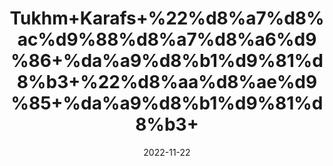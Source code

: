 ---
title: 'Tukhm+Karafs+%22%d8%a7%d8%ac%d9%88%d8%a7%d8%a6%d9%86+%da%a9%d8%b1%d9%81%d8%b3+%22%d8%aa%d8%ae%d9%85+%da%a9%d8%b1%d9%81%d8%b3+'
date: '2022-11-22' 
metatag: '' 
inventory: '0' 
draft: false 
# meta description 
shortDescripton: 'Ajwain+Karafs%22+It+Has+A+Cancer+Fighting+Ability.+It+control+blood+pressure+level+++It+protects+your+liver+++It+helps+to+reduce+the+cholesterol+level+++It+helps+to+treats+inflammation'
description: 'Seed+%d8%aa%d8%ae%d9%85++%d8%a8%db%8c%d8%ac'
longdescription: ''
tags: ''
brand: ''
subCategory: ''
unit: '10 gm-Pk'
sellCount: '0'
featured: True
# product Price
price: '30.0'
# Product Short Description
shortDescription: 'Ajwain+Karafs%22+It+Has+A+Cancer+Fighting+Ability.+It+control+blood+pressure+level+++It+protects+your+liver+++It+helps+to+reduce+the+cholesterol+level+++It+helps+to+treats+inflammation'
productID: '21D11AB6-2035-ED11-9968-005056B3A416'
type: 'products'
category: 'Seed+%d8%aa%d8%ae%d9%85++%d8%a8%db%8c%d8%ac' 
thumnailproduct: 'https://eraconnect.blob.core.windows.net/product-images/aminsaddiquidawakhana/1604ef77-6816-40ae-8fb2-32d189dc70c3.webp' 
images:
  - image: 'https://eraconnect.blob.core.windows.net/product-images/aminsaddiquidawakhana/1604ef77-6816-40ae-8fb2-32d189dc70c3.webp'  
Variants:
---